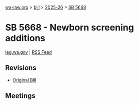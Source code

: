 [wa-law.org](/) > [bill](/bill/) > [2025-26](/bill/2025-26/) > [SB 5668](/bill/2025-26/sb/5668/)

# SB 5668 - Newborn screening additions
[leg.wa.gov](https://app.leg.wa.gov/billsummary?BillNumber=5668&Year=2025&Initiative=false) | [RSS Feed](./rss.xml)

## Revisions
* [Original Bill](1/)

## Meetings